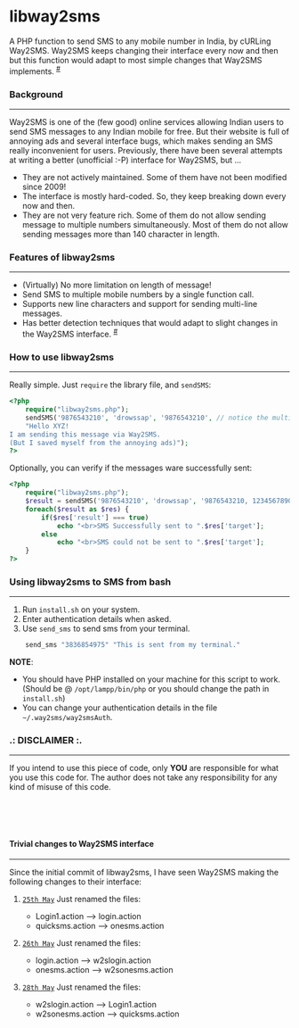 libway2sms
============
A PHP function to send SMS to any mobile number in India, by cURLing Way2SMS. Way2SMS keeps changing their interface every now and then
but this function would adapt to most simple changes that Way2SMS implements. <sup>[#](https://github.com/SaswatPadhi/libway2sms#trivial-changes-to-way2sms-interface)</sup>

### Background ###
------------------
Way2SMS is one of the (few good) online services allowing Indian users to send SMS messages to any Indian mobile for free.
But their website is full of annoying ads and several interface bugs, which makes sending an SMS really inconvenient for users.
Previously, there have been several attempts at writing a better (unofficial :-P) interface for Way2SMS, but ...

* They are not actively maintained. Some of them have not been modified since 2009!
* The interface is mostly hard-coded. So, they keep breaking down every now and then.
* They are not very feature rich. Some of them do not allow sending message to multiple numbers simultaneously.
  Most of them do not allow sending messages more than 140 character in length.

### Features of libway2sms ###
------------------------------
* (Virtually) No more limitation on length of message!
* Send SMS to multiple mobile numbers by a single function call.
* Supports new line characters and support for sending multi-line messages.
* Has better detection techniques that would adapt to slight changes in the Way2SMS interface. <sup>[#](https://github.com/SaswatPadhi/libway2sms#trivial-changes-to-way2sms-interface)</sup>

### How to use libway2sms ###
-----------------------------
Really simple. Just `require` the library file, and `sendSMS`:
```php
<?php
    require("libway2sms.php");
    sendSMS('9876543210', 'drowssap', '9876543210', // notice the multi-line message below.
    "Hello XYZ!
I am sending this message via Way2SMS.
(But I saved myself from the annoying ads)");
?>
```

Optionally, you can verify if the messages ware successfully sent:
```php
<?php
    require("libway2sms.php");
    $result = sendSMS('9876543210', 'drowssap', '9876543210, 1234567890', 'Way2SMS rocks!');
    foreach($result as $res) {
        if($res['result'] === true)
            echo "<br>SMS Successfully sent to ".$res['target'];
        else
            echo "<br>SMS could not be sent to ".$res['target'];
    }
?>
```

### Using libway2sms to SMS from bash ###
-----------------------------------------
1. Run `install.sh` on your system.
2. Enter authentication details when asked.
3. Use `send_sms` to send sms from your terminal.

```bash
    send_sms "3836854975" "This is sent from my terminal."
```

**NOTE**:
* You should have PHP installed on your machine for this script to work. (Should be @ `/opt/lampp/bin/php` or you should change the path in `install.sh`)
* You can change your authentication details in the file `~/.way2sms/way2smsAuth`.

### .: DISCLAIMER :. ###
------------------------
If you intend to use this piece of code, only **YOU** are responsible for what you use this code for.
The author does not take any responsibility for any kind of misuse of this code.

<br><br><br>

#### Trivial changes to Way2SMS interface ####
----------------------------------------------
Since the initial commit of libway2sms, I have seen Way2SMS making the following changes to their interface:

1.  [`25th May`](https://github.com/SaswatPadhi/libway2sms/commit/d386bcd76de4e521c52ca0831ca1b5b2eedfee53)   Just renamed the files:
    - Login1.action     -->     login.action
    - quicksms.action   -->     onesms.action

2.  [`26th May`](https://github.com/SaswatPadhi/libway2sms/commit/f51be03e2a8d89f2e6f3505751c4e25791f56185)   Just renamed the files:
    - login.action      -->     w2slogin.action
    - onesms.action     -->     w2sonesms.action

3.  [`28th May`](https://github.com/SaswatPadhi/libway2sms/commit/161e2b37cc974e894c329097407ccfc3788cb254)   Just renamed the files:
    - w2slogin.action      -->     Login1.action
    - w2sonesms.action     -->     quicksms.action

